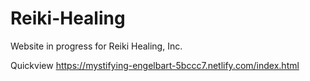 # Reiki-Healing
Website in progress for Reiki Healing, Inc.

Quickview
https://mystifying-engelbart-5bccc7.netlify.com/index.html
